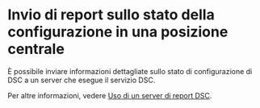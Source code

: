 # Invio di report sullo stato della configurazione in una posizione centrale

È possibile inviare informazioni dettagliate sullo stato di configurazione di DSC a un server che esegue il servizio DSC. 

Per altre informazioni, vedere [Uso di un server di report DSC](https://msdn.microsoft.com/powershell/dsc/reportserver).

<!--HONumber=Jul16_HO1-->


